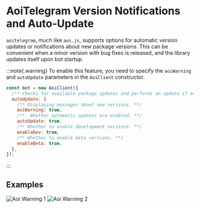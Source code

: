 # AoiTelegram Version Notifications and Auto-Update

`aoitelegram`, much like `aoi.js`, supports options for automatic version updates or notifications about new package versions. This can be convenient when a minor version with bug fixes is released, and the library updates itself upon bot startup.

:::note{.warning}
To enable this feature, you need to specify the `aoiWarning` and `autoUpdate` parameters in the `AoiClient` constructor.
```js
const bot = new AoiClient({
  /** Checks for available package updates and performs an update if enabled (beta) **/
  autoUpdate: {
    /** Displaying messages about new versions. **/
    aoiWarning: true,
    /**  Whether automatic updates are enabled. **/
    autoUpdate: true,
    /** Whether to enable development versions. **/
    enableDev: true,
    /** Whether to enable beta versions. **/
    enableBeta: true,
  },
});
```
:::

## Examples

![Aoi Warning 1](/img/warning_scrin_1.jpg)
![Aoi Warning 2](/img/warning_scrin_2.jpg)